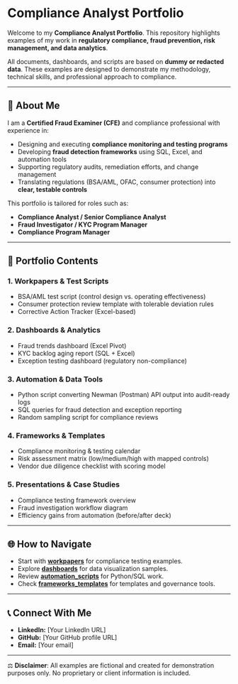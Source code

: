 # Compliance Analyst Portfolio  

Welcome to my **Compliance Analyst Portfolio**. This repository highlights examples of my work in **regulatory compliance, fraud prevention, risk management, and data analytics**.  

All documents, dashboards, and scripts are based on **dummy or redacted data**. These examples are designed to demonstrate my methodology, technical skills, and professional approach to compliance.  

---

## 📌 About Me  
I am a **Certified Fraud Examiner (CFE)** and compliance professional with experience in:  
- Designing and executing **compliance monitoring and testing programs**  
- Developing **fraud detection frameworks** using SQL, Excel, and automation tools  
- Supporting regulatory audits, remediation efforts, and change management  
- Translating regulations (BSA/AML, OFAC, consumer protection) into **clear, testable controls**  

This portfolio is tailored for roles such as:  
- **Compliance Analyst / Senior Compliance Analyst**  
- **Fraud Investigator / KYC Program Manager**  
- **Compliance Program Manager**  

---

## 📂 Portfolio Contents  

### 1. Workpapers & Test Scripts  
- BSA/AML test script (control design vs. operating effectiveness)  
- Consumer protection review template with tolerable deviation rules  
- Corrective Action Tracker (Excel-based)  

### 2. Dashboards & Analytics  
- Fraud trends dashboard (Excel Pivot)  
- KYC backlog aging report (SQL + Excel)  
- Exception testing dashboard (regulatory non-compliance)  

### 3. Automation & Data Tools  
- Python script converting Newman (Postman) API output into audit-ready logs  
- SQL queries for fraud detection and exception reporting  
- Random sampling script for compliance reviews  

### 4. Frameworks & Templates  
- Compliance monitoring & testing calendar  
- Risk assessment matrix (low/medium/high with mapped controls)  
- Vendor due diligence checklist with scoring model  

### 5. Presentations & Case Studies  
- Compliance testing framework overview  
- Fraud investigation workflow diagram  
- Efficiency gains from automation (before/after deck)  

---

## 🌐 How to Navigate  
- Start with **[workpapers](./workpapers/)** for compliance testing examples.  
- Explore **[dashboards](./dashboards/)** for data visualization samples.  
- Review **[automation_scripts](./automation_scripts/)** for Python/SQL work.  
- Check **[frameworks_templates](./frameworks_templates/)** for templates and governance tools.  

---

## 📞 Connect With Me  
- **LinkedIn:** [Your LinkedIn URL]  
- **GitHub:** [Your GitHub profile URL]  
- **Email:** [Your email]  

---

⚖️ **Disclaimer**: All examples are fictional and created for demonstration purposes only. No proprietary or client information is included.  
